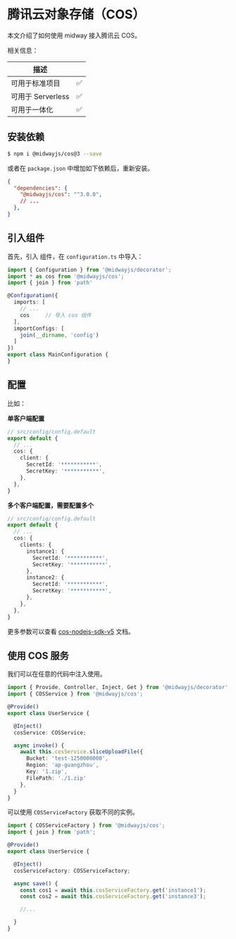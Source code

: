 # 腾讯云对象存储（COS）

本文介绍了如何使用 midway 接入腾讯云 COS。

相关信息：

| 描述              |     |
| ----------------- | --- |
| 可用于标准项目    | ✅   |
| 可用于 Serverless | ✅   |
| 可用于一体化      | ✅   |



## 安装依赖

```bash
$ npm i @midwayjs/cos@3 --save
```

或者在 `package.json` 中增加如下依赖后，重新安装。

```json
{
  "dependencies": {
    "@midwayjs/cos": "^3.0.0",
    // ...
  },
}
```



## 引入组件


首先，引入 组件，在 `configuration.ts` 中导入：

```typescript
import { Configuration } from '@midwayjs/decorator';
import * as cos from '@midwayjs/cos';
import { join } from 'path'

@Configuration({
  imports: [
    // ...
    cos		// 导入 cos 组件
  ],
  importConfigs: [
    join(__dirname, 'config')
  ]
})
export class MainConfiguration {
}
```


## 配置

比如：


**单客户端配置**
```typescript
// src/config/config.default
export default {
  // ...
  cos: {
    client: {
      SecretId: '***********',
      SecretKey: '***********',
    },
  },
}
```


**多个客户端配置，需要配置多个**

```typescript
// src/config/config.default
export default {
  // ...
  cos: {
    clients: {
      instance1: {
        SecretId: '***********',
        SecretKey: '***********',
      },
      instance2: {
        SecretId: '***********',
        SecretKey: '***********',
      },
    },
  },
}
```
更多参数可以查看 [cos-nodejs-sdk-v5](https://github.com/tencentyun/cos-nodejs-sdk-v5) 文档。


## 使用 COS 服务


我们可以在任意的代码中注入使用。
```typescript
import { Provide, Controller, Inject, Get } from '@midwayjs/decorator';
import { COSService } from '@midwayjs/cos';

@Provide()
export class UserService {

  @Inject()
  cosService: COSService;

  async invoke() {
    await this.cosService.sliceUploadFile({
      Bucket: 'test-1250000000',
      Region: 'ap-guangzhou',
      Key: '1.zip',
      FilePath: './1.zip'
    },
  }
}
```


可以使用 `COSServiceFactory` 获取不同的实例。
```typescript
import { COSServiceFactory } from '@midwayjs/cos';
import { join } from 'path';

@Provide()
export class UserService {

  @Inject()
  cosServiceFactory: COSServiceFactory;

  async save() {
    const cos1 = await this.cosServiceFactory.get('instance1');
    const cos2 = await this.cosServiceFactory.get('instance3');

    //...

  }
}
```


